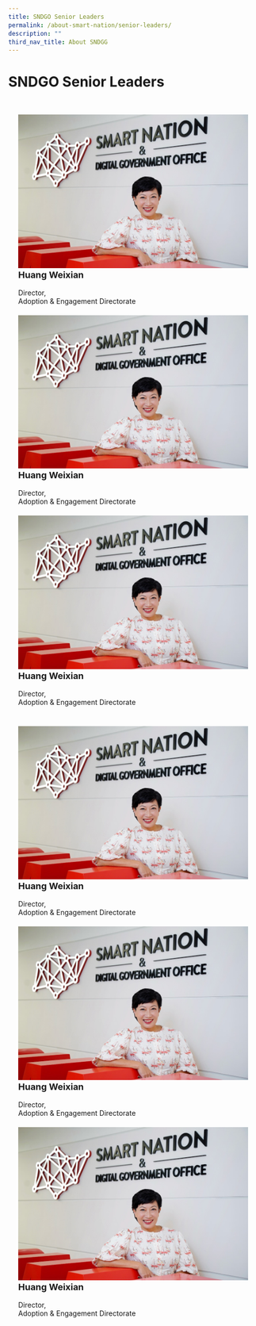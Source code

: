 ```yaml
---
title: SNDGO Senior Leaders
permalink: /about-smart-nation/senior-leaders/
description: ""
third_nav_title: About SNDGG
---
```


# SNDGO Senior Leaders

<div class="row" style="padding: 20px 0px 0px 0px;">

<div class="col" style="padding: 10px 20px 10px 20px;"><a href="/community/showcases/cityscape"><img src="/images/abt-smart-nation/WXsndgo.jpg" alt="CityScape"></a><br>
	
<div class="header" style="font-size:18px"><b>Huang Weixian</b></div><br>Director,<br>Adoption & Engagement Directorate<br></div>

<div class="col" style="padding: 10px 20px 10px 20px;"><a href="/community/showcases/cityscape"><img src="/images/abt-smart-nation/WXsndgo.jpg" alt="CityScape"></a><br>
	
<div class="header" style="font-size:18px"><b>Huang Weixian</b></div><br>Director,<br>Adoption & Engagement Directorate<br></div>
	
<div class="col" style="padding: 10px 20px 10px 20px;"><a href="/community/showcases/cityscape"><img src="/images/abt-smart-nation/WXsndgo.jpg" alt="CityScape"></a><br>
	
<div class="header" style="font-size:18px"><b>Huang Weixian</b></div><br>Director,<br>Adoption & Engagement Directorate<br></div>

</div>

<div class="row" style="padding: 20px 0px 0px 0px;">

<div class="col" style="padding: 10px 20px 10px 20px;"><a href="/community/showcases/cityscape"><img src="/images/abt-smart-nation/WXsndgo.jpg" alt="CityScape"></a><br>
	
<div class="header" style="font-size:18px"><b>Huang Weixian</b></div><br>Director,<br>Adoption & Engagement Directorate<br></div>

<div class="col" style="padding: 10px 20px 10px 20px;"><a href="/community/showcases/cityscape"><img src="/images/abt-smart-nation/WXsndgo.jpg" alt="CityScape"></a><br>
	
<div class="header" style="font-size:18px"><b>Huang Weixian</b></div><br>Director,<br>Adoption & Engagement Directorate<br></div>
	
<div class="col" style="padding: 10px 20px 10px 20px;"><a href="/community/showcases/cityscape"><img src="/images/abt-smart-nation/WXsndgo.jpg" alt="CityScape"></a><br>
	
<div class="header" style="font-size:18px"><b>Huang Weixian</b></div><br>Director,<br>Adoption & Engagement Directorate<br></div>

</div>

